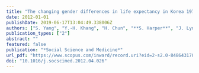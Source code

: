 ```yaml
---
title: "The changing gender differences in life expectancy in Korea 1970-2005"
date: 2012-01-01
publishDate: 2019-06-17T13:04:49.338006Z
authors: ["S. Yang", "Y.-H. Khang", "H. Chun", "**S. Harper**", "J. Lynch"]
publication_types: ["2"]
abstract: ""
featured: false
publication: "*Social Science and Medicine*"
url_pdf: "https://www.scopus.com/inward/record.uri?eid=2-s2.0-84864317876&doi=10.1016%2fj.socscimed.2012.04.026&partnerID=40&md5=a208383520647e5cdd288d38090eacc6"
doi: "10.1016/j.socscimed.2012.04.026"
---
```



